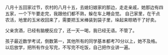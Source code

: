 八月十五回家过节，农村的八月十五，去媳妇娘家的那边，走走亲戚，她那边有四五家，一个下午要走完，我跟他们都不熟，躲在车上睡会觉。
自己家里，在干点农活，地里的玉米收回来了，需要把玉米棒装到袋子里，垛起来晾晒干了好卖。

父亲贪酒，已经有脑梗反应了，还一天一喝，我已经无语。不管了。

孩子最近数学考试，倒数第一，其他所有的同学基本都考70分以上，她不及格。以后放学，把所有作业写完，不写完不吃饭，自己把作业讲一遍。